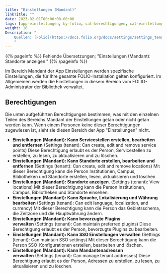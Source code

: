 ```yaml
---
title: "Einstellungen (Mandant)"
linkTitle: ""
date: 2023-02-01T00:00:00-00:00
tags: [app-einstellungen, by-folio, cat-berechtigungen, cat-einstellungen, for-admin]
weight: 10
Description: "
    Quellen: [Folio](https://docs.folio.org/docs/settings/settings_tenant/settings_tenant/) <!-- & [GBV](https://info.gebev.de/pages/viewpage.action?pageId=841809976) -->
    "
---
```


{{% pageinfo %}}
Fehlende Übersetzungen; "Einstellungen (Mandant): Standorte anzeigen."
{{% /pageinfo %}}

Im Bereich Mandant der App Einstellungen werden spezifische Einstellungen, die für Ihre gesamte FOLIO-Installation gelten konfiguriert. Im Allgemeinen werden die Einstellungen in diesem Bereich vom FOLIO-Administrator der Bibliothek verwaltet.

## Berechtigungen

Die unten aufgeführten Berechtigungen bestimmen, was mit den einzelnen Teilen des Bereichs Mandant der Einstellungen getan oder nicht getan werden kann. Wenn einem Personen keine dieser Berechtigungen zugewiesen ist, sieht sie diesen Bereich der App "Einstellungen" nicht.

* **Einstellungen (Mandant): Kann Servicestellen erstellen, bearbeiten und entfernen** (Settings (tenant): Can create, edit and remove service points)
    Diese Berechtigung erlaubt es der Person, Servicestellen zu erstellen, zu lesen, zu aktualisieren und zu löschen.
* **Einstellungen (Mandant): Kann Standorte erstellen, bearbeiten und entfernen** (Settings (tenant): Can create, edit and remove locations)
    Mit dieser Berechtigung kann die Person Institutionen, Campus, Bibliotheken und Standorte erstellen, lesen, aktualisieren und löschen.
* **Einstellungen (Mandant): Standorte anzeigen**. (Settings (tenant): View locations)
    Mit dieser Berechtigung kann die Person Institutionen, Campus, Bibliotheken und Standorte einsehen.
* **Einstellungen (Mandant): Kann Sprache, Lokalisierung und Währung bearbeiten** (Settings (tenant): Can edit language, localization, and currency)
    Mit dieser Berechtigung kann die Person das Gebietsschema, die Zeitzone und die Hauptwährung ändern.
* **Einstellungen (Mandant): Kann bevorzugte Plugins verwalten** (Settings (tenant): Can maintain preferred plugins)
    Diese Berechtigung erlaubt es der Person, bevorzugte Plugins zu bearbeiten.
* **Einstellungen (Mandant): Kann SSO Einstellungen verwalten** (Settings (tenant): Can maintain SSO settings)
    Mit dieser Berechtigung kann die Person SSO-Konfigurationen erstellen, bearbeiten und löschen.
* **Einstellungen (Mandant): Kann Mandantenadressen verwalten** (Settings (tenant): Can manage tenant addresses)
    Diese Berechtigung erlaubt es der Person, Adressen zu erstellen, zu lesen, zu aktualisieren und zu löschen.
